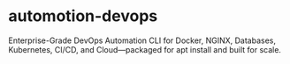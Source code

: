 # automotion-devops
Enterprise-Grade DevOps Automation CLI for Docker, NGINX, Databases, Kubernetes, CI/CD, and Cloud—packaged for apt install and built for scale.
